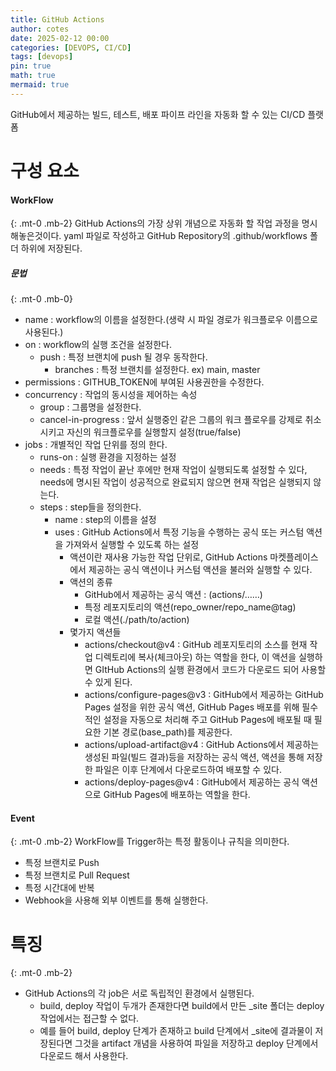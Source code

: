 ```yaml
---
title: GitHub Actions
author: cotes
date: 2025-02-12 00:00
categories: [DEVOPS, CI/CD]
tags: [devops]
pin: true
math: true
mermaid: true
---
```

GitHub에서 제공하는 빌드, 테스트, 배포 파이프 라인을 자동화 할 수 있는 CI/CD 플랫폼

# **구성 요소**
#### **WorkFlow**
{: .mt-0 .mb-2}
GitHub Actions의 가장 상위 개념으로 자동화 할 작업 과정을 명시해놓은것이다.
yaml 파일로 작성하고 GitHub Repository의 .github/workflows 폴더 하위에 저장된다.

##### **문법**
{: .mt-0 .mb-0}
- name : workflow의 이름을 설정한다.(생략 시 파일 경로가 워크플로우 이름으로 사용된다.)
- on : workflow의 실행 조건을 설정한다.
  - push : 특정 브랜치에 push 될 경우 동작한다.
    - branches : 특정 브랜치를 설정한다. ex) main, master
- permissions : GITHUB_TOKEN에 부여된 사용권한을 수정한다.
- concurrency : 작업의 동시성을 제어하는 속성
  - group : 그룹명을 설정한다.
  - cancel-in-progress : 앞서 실행중인 같은 그룹의 워크 플로우를 강제로 취소시키고 자신의 워크플로우를 실행할지 설정(true/false)
- jobs : 개별적인 작업 단위를 정의 한다.
  - runs-on : 실행 환경을 지정하는 설정
  - needs : 특정 작업이 끝난 후에만 현재 작업이 실행되도록 설정할 수 있다, needs에 명시된 작업이 성공적으로 완료되지 않으면 현재 작업은 실행되지 않는다.
  - steps : step들을 정의한다.
    - name : step의 이름을 설정
    - uses : GitHub Actions에서 특정 기능을 수행하는 공식 또는 커스텀 액션을 가져와서 실행할 수 있도록 하는 설정
      - 액션이란 재사용 가능한 작업 단위로, GitHub Actions 마켓플레이스에서 제공하는 공식 액션이나 커스텀 액션을 불러와 실행할 수 있다.
      - 액션의 종류
        - GitHub에서 제공하는 공식 액션 : (actions/……)
        - 특정 레포지토리의 액션(repo_owner/repo_name@tag)
        - 로컬 액션(./path/to/action)
      - 몇가지 액션들
        - actions/checkout@v4 : GitHub 레포지토리의 소스를 현재 작업 디렉토리에 복사(체크아웃) 하는 역할을 한다, 이 액션을 실행하면 GItHub Actions의 실행 환경에서 코드가 다운로드 되어 사용할 수 있게 된다.
        - actions/configure-pages@v3 : GitHub에서 제공하는 GitHub Pages 설정을 위한 공식 액션, GitHub Pages 배포를 위해 필수적인 설정을 자동으로 처리해 주고 GitHub Pages에 배포될 때 필요한 기본 경로(base_path)를 제공한다.
        - actions/upload-artifact@v4 : GitHub Actions에서 제공하는 생성된 파일(빌드 결과)등을 저장하는 공식 액션, 액션을 통해 저장한 파일은 이후 단계에서 다운로드하여 배포할 수 있다.
        - actions/deploy-pages@v4 : GitHub에서 제공하는 공식 액션으로 GitHub Pages에 배포하는 역할을 한다.

#### **Event**
{: .mt-0 .mb-2}
WorkFlow를 Trigger하는 특정 활동이나 규칙을 의미한다.
- 특정 브랜치로 Push
- 특정 브랜치로 Pull Request
- 특정 시간대에 반복
- Webhook을 사용해 외부 이벤트를 통해 실행한다.

# **특징**
{: .mt-0 .mb-2}
- GitHub Actions의 각 job은 서로 독립적인 환경에서 실행된다.
  - build, deploy 작업이 두개가 존재한다면 build에서 만든 _site 폴더는 deploy 작업에서는 접근할 수 없다.
  - 예를 들어 build, deploy 단계가 존재하고 build 단계에서 _site에 결과물이 저장된다면 그것을 artifact 개념을 사용하여 파일을 저장하고 deploy 단계에서 다운로드 해서 사용한다.

